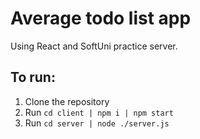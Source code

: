 # Average todo list app 

Using React and SoftUni practice server.

## To run: 
1. Clone the repository
2. Run `cd client | npm i | npm start`
3. Run `cd server | node ./server.js`